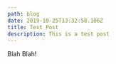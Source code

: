 ```yaml
---
path: blog
date: 2019-10-25T13:32:58.106Z
title: Test Post
description: This is a test post
---
```

Blah Blah!
